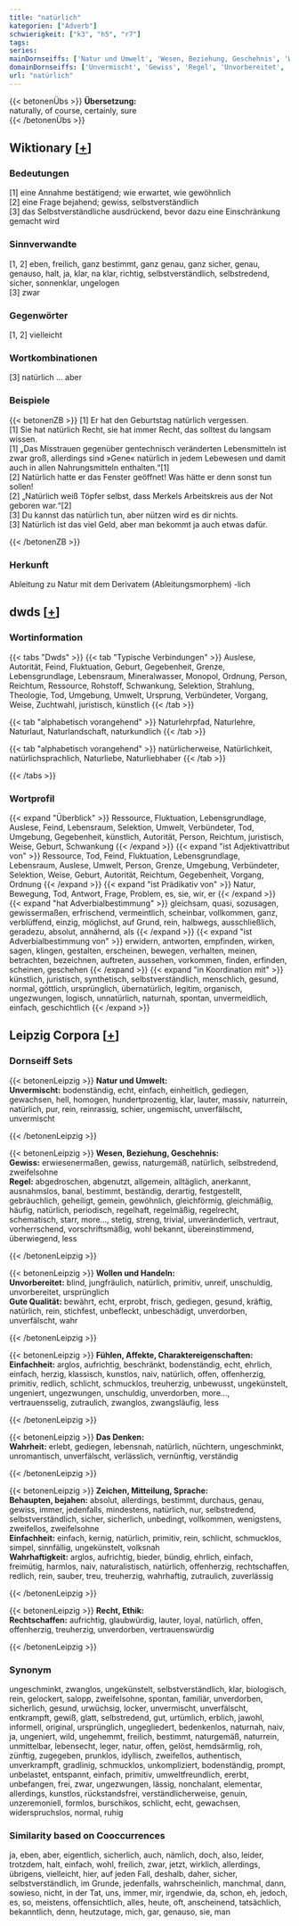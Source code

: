 ```yaml
---
title: "natürlich"
kategorien: ["Adverb"]
schwierigkeit: ["k3", "h5", "r7"]
tags:
series:
mainDornseiffs: ['Natur und Umwelt', 'Wesen, Beziehung, Geschehnis', 'Wollen und Handeln', 'Fühlen, Affekte, Charaktereigenschaften', 'Das Denken', 'Zeichen, Mitteilung, Sprache', 'Recht, Ethik']
domainDornseiffs: ['Unvermischt', 'Gewiss', 'Regel', 'Unvorbereitet', 'Gute Qualität', 'Einfachheit', 'Wahrheit', 'Behaupten, bejahen', 'Wahrhaftigkeit', 'Rechtschaffen']
url: "natürlich"
---
```


{{< betonenÜbs >}}
**Übersetzung:**  
naturally, of course, certainly, sure  
{{< /betonenÜbs >}}

## Wiktionary [[+](https://de.wiktionary.org/wiki/natürlich)]

### Bedeutungen
[1] eine Annahme bestätigend; wie erwartet, wie gewöhnlich  
[2] eine Frage bejahend; gewiss, selbstverständlich  
[3] das Selbstverständliche ausdrückend, bevor dazu eine Einschränkung gemacht wird  

### Sinnverwandte
[1, 2] eben, freilich, ganz bestimmt, ganz genau, ganz sicher, genau, genauso, halt, ja, klar, na klar, richtig, selbstverständlich, selbstredend, sicher, sonnenklar, ungelogen  
[3] zwar  

### Gegenwörter
[1, 2] vielleicht  

### Wortkombinationen
[3] natürlich … aber  

### Beispiele
{{< betonenZB >}}
[1] Er hat den Geburtstag natürlich vergessen.  
[1] Sie hat natürlich Recht, sie hat immer Recht, das solltest du langsam wissen.  
[1] „Das Misstrauen gegenüber gentechnisch veränderten Lebensmitteln ist zwar groß, allerdings sind »Gene« natürlich in jedem Lebewesen und damit auch in allen Nahrungsmitteln enthalten.“[1]  
[2] Natürlich hatte er das Fenster geöffnet! Was hätte er denn sonst tun sollen!  
[2] „Natürlich weiß Töpfer selbst, dass Merkels Arbeitskreis aus der Not geboren war.“[2]  
[3] Du kannst das natürlich tun, aber nützen wird es dir nichts.  
[3] Natürlich ist das viel Geld, aber man bekommt ja auch etwas dafür.  

{{< /betonenZB >}}
### Herkunft
Ableitung zu Natur mit dem Derivatem (Ableitungsmorphem) -lich  



## dwds [[+](https://www.dwds.de/wb/natürlich)]

### Wortinformation
{{< tabs "Dwds" >}}
{{< tab "Typische Verbindungen" >}}
Auslese, Autorität, Feind, Fluktuation, Geburt, Gegebenheit, Grenze, Lebensgrundlage, Lebensraum, Mineralwasser, Monopol, Ordnung, Person, Reichtum, Ressource, Rohstoff, Schwankung, Selektion, Strahlung, Theologie, Tod, Umgebung, Umwelt, Ursprung, Verbündeter, Vorgang, Weise, Zuchtwahl, juristisch, künstlich
{{< /tab >}}

{{< tab "alphabetisch vorangehend" >}}
Naturlehrpfad, Naturlehre, Naturlaut, Naturlandschaft, naturkundlich
{{< /tab >}}

{{< tab "alphabetisch vorangehend" >}}
natürlicherweise, Natürlichkeit, natürlichsprachlich, Naturliebe, Naturliebhaber
{{< /tab >}}

{{< /tabs >}}

### Wortprofil
{{< expand "Überblick" >}} Ressource, Fluktuation, Lebensgrundlage, Auslese, Feind, Lebensraum, Selektion, Umwelt, Verbündeter, Tod, Umgebung, Gegebenheit, künstlich, Autorität, Person, Reichtum, juristisch, Weise, Geburt, Schwankung {{< /expand >}}
{{< expand "ist Adjektivattribut von" >}} Ressource, Tod, Feind, Fluktuation, Lebensgrundlage, Lebensraum, Auslese, Umwelt, Person, Grenze, Umgebung, Verbündeter, Selektion, Weise, Geburt, Autorität, Reichtum, Gegebenheit, Vorgang, Ordnung {{< /expand >}}
{{< expand "ist Prädikativ von" >}} Natur, Bewegung, Tod, Antwort, Frage, Problem, es, sie, wir, er {{< /expand >}}
{{< expand "hat Adverbialbestimmung" >}} gleichsam, quasi, sozusagen, gewissermaßen, erfrischend, vermeintlich, scheinbar, vollkommen, ganz, verblüffend, einzig, möglichst, auf Grund, rein, halbwegs, ausschließlich, geradezu, absolut, annähernd, als {{< /expand >}}
{{< expand "ist Adverbialbestimmung von" >}} erwidern, antworten, empfinden, wirken, sagen, klingen, gestalten, erscheinen, bewegen, verhalten, meinen, betrachten, bezeichnen, auftreten, aussehen, vorkommen, finden, erfinden, scheinen, geschehen {{< /expand >}}
{{< expand "in Koordination mit" >}} künstlich, juristisch, synthetisch, selbstverständlich, menschlich, gesund, normal, göttlich, ursprünglich, übernatürlich, legitim, organisch, ungezwungen, logisch, unnatürlich, naturnah, spontan, unvermeidlich, einfach, geschichtlich {{< /expand >}}

## Leipzig Corpora [[+](https://corpora.uni-leipzig.de/en/res?word=natürlich&corpusId=deu_newscrawl-public_2018)]

### Dornseiff Sets
{{< betonenLeipzig >}}
**Natur und Umwelt:**  
**Unvermischt:** bodenständig, echt, einfach, einheitlich, gediegen, gewachsen, hell, homogen, hundertprozentig, klar, lauter, massiv, naturrein, natürlich, pur, rein, reinrassig, schier, ungemischt, unverfälscht, unvermischt  

{{< /betonenLeipzig >}}


{{< betonenLeipzig >}}
**Wesen, Beziehung, Geschehnis:**  
**Gewiss:** erwiesenermaßen, gewiss, naturgemäß, natürlich, selbstredend, zweifelsohne  
**Regel:** abgedroschen, abgenutzt, allgemein, alltäglich, anerkannt, ausnahmslos, banal, bestimmt, beständig, derartig, festgestellt, gebräuchlich, geheiligt, gemein, gewöhnlich, gleichförmig, gleichmäßig, häufig, natürlich, periodisch, regelhaft, regelmäßig, regelrecht, schematisch, starr, more..., stetig, streng, trivial, unveränderlich, vertraut, vorherrschend, vorschriftsmäßig, wohl bekannt, übereinstimmend, überwiegend, less  

{{< /betonenLeipzig >}}


{{< betonenLeipzig >}}
**Wollen und Handeln:**  
**Unvorbereitet:** blind, jungfräulich, natürlich, primitiv, unreif, unschuldig, unvorbereitet, ursprünglich  
**Gute Qualität:** bewährt, echt, erprobt, frisch, gediegen, gesund, kräftig, natürlich, rein, stichfest, unbefleckt, unbeschädigt, unverdorben, unverfälscht, wahr  

{{< /betonenLeipzig >}}


{{< betonenLeipzig >}}
**Fühlen, Affekte, Charaktereigenschaften:**  
**Einfachheit:** arglos, aufrichtig, beschränkt, bodenständig, echt, ehrlich, einfach, herzig, klassisch, kunstlos, naiv, natürlich, offen, offenherzig, primitiv, redlich, schlicht, schmucklos, treuherzig, unbewusst, ungekünstelt, ungeniert, ungezwungen, unschuldig, unverdorben, more..., vertrauensselig, zutraulich, zwanglos, zwangsläufig, less  

{{< /betonenLeipzig >}}


{{< betonenLeipzig >}}
**Das Denken:**  
**Wahrheit:** erlebt, gediegen, lebensnah, natürlich, nüchtern, ungeschminkt, unromantisch, unverfälscht, verlässlich, vernünftig, verständig  

{{< /betonenLeipzig >}}


{{< betonenLeipzig >}}
**Zeichen, Mitteilung, Sprache:**  
**Behaupten, bejahen:** absolut, allerdings, bestimmt, durchaus, genau, gewiss, immer, jedenfalls, mindestens, natürlich, nur, selbstredend, selbstverständlich, sicher, sicherlich, unbedingt, vollkommen, wenigstens, zweifellos, zweifelsohne  
**Einfachheit:** einfach, kernig, natürlich, primitiv, rein, schlicht, schmucklos, simpel, sinnfällig, ungekünstelt, volksnah  
**Wahrhaftigkeit:** arglos, aufrichtig, bieder, bündig, ehrlich, einfach, freimütig, harmlos, naiv, naturalistisch, natürlich, offenherzig, rechtschaffen, redlich, rein, sauber, treu, treuherzig, wahrhaftig, zutraulich, zuverlässig  

{{< /betonenLeipzig >}}


{{< betonenLeipzig >}}
**Recht, Ethik:**  
**Rechtschaffen:** aufrichtig, glaubwürdig, lauter, loyal, natürlich, offen, offenherzig, treuherzig, unverdorben, vertrauenswürdig  

{{< /betonenLeipzig >}}

### Synonym
ungeschminkt, zwanglos, ungekünstelt, selbstverständlich, klar, biologisch, rein, gelockert, salopp, zweifelsohne, spontan, familiär, unverdorben, sicherlich, gesund, urwüchsig, locker, unvermischt, unverfälscht, entkrampft, gewiß, glatt, selbstredend, gut, urtümlich, erblich, jawohl, informell, original, ursprünglich, ungegliedert, bedenkenlos, naturnah, naiv, ja, ungeniert, wild, ungehemmt, freilich, bestimmt, naturgemäß, naturrein, unmittelbar, lebensecht, leger, natur, offen, gelöst, hemdsärmlig, roh, zünftig, zugegeben, prunklos, idyllisch, zweifellos, authentisch, unverkrampft, gradlinig, schmucklos, unkompliziert, bodenständig, prompt, unbelastet, entspannt, einfach, primitiv, umweltfreundlich, ererbt, unbefangen, frei, zwar, ungezwungen, lässig, nonchalant, elementar, allerdings, kunstlos, rückstandsfrei, verständlicherweise, genuin, unzeremoniell, formlos, burschikos, schlicht, echt, gewachsen, widerspruchslos, normal, ruhig


### Similarity based on Cooccurrences
ja, eben, aber, eigentlich, sicherlich, auch, nämlich, doch, also, leider, trotzdem, halt, einfach, wohl, freilich, zwar, jetzt, wirklich, allerdings, übrigens, vielleicht, hier, auf jeden Fall, deshalb, daher, sicher, selbstverständlich, im Grunde, jedenfalls, wahrscheinlich, manchmal, dann, sowieso, nicht, in der Tat, uns, immer, mir, irgendwie, da, schon, eh, jedoch, es, so, meistens, offensichtlich, alles, heute, oft, anscheinend, tatsächlich, bekanntlich, denn, heutzutage, mich, gar, genauso, sie, man

